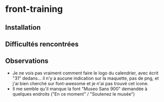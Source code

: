 # front-training

## Installation
## Difficultés rencontrées
## Observations
- Je ne vois pas vraiment comment faire le logo du calendrier, avec écrit "31" dedans... il n'y a aucune indication sur la maquette, pas de png, et j'ai bien cherché sur font-awesome et je n'ai pas trouvé cet icone.
- Il me semble qu'il manque la font "Museo Sans 900" demandée à quelques endroits ("En ce moment" / "Soutenez le musée")

